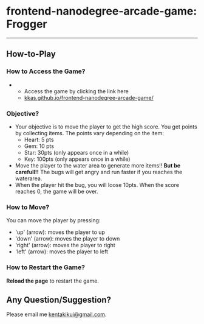 # frontend-nanodegree-arcade-game: Frogger
---

## How-to-Play
### How to Access the Game?
* * Access the game by clicking the link here
  * [kkas.github.io/frontend-nanodegree-arcade-game/](http://kkas.github.io/frontend-nanodegree-arcade-game/)

### Objective?
* Your objective is to move the player to get the high score. You get points by collecting items. The points vary depending on the item:
  * Heart: 5 pts
  * Gem: 10 pts
  * Star: 30pts (only appears once in a while)
  * Key: 100pts (only appears once in a while)
* Move the player to the water area to generate more items!! **But be carefull!!** The bugs will get angry and run faster if you reaches the waterarea.
* When the player hit the bug, you will loose 10pts. When the score reaches 0, the game will be over.

### How to Move?
You can move the player by pressing:
* 'up' (arrow): moves the player to up
* 'down' (arrow): moves the player to down
* 'right' (arrow): moves the player to right
* 'left' (arrow): moves the player to left

### How to Restart the Game?
**Reload the page** to restart the game.

## Any Question/Suggestion?
Please email me [kentakikui@gmail.com](mailto:kentakikui@gmail.com).
